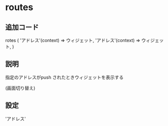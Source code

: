 # routes

## 追加コード

rotes
(
    'アドレス'(context) => ウィジェット,
    'アドレス'(context) => ウィジェット,
)

## 説明

指定のアドレスがpush されたときウィジェットを表示する

(画面切り替え)

## 設定

'アドレス'
